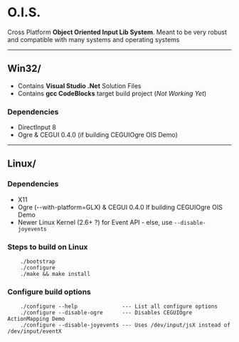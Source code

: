 # O.I.S.

Cross Platform **Object Oriented Input Lib System**. 
Meant to be very robust and compatible with many systems and operating systems

----

## Win32/

- Contains **Visual Studio .Net** Solution Files
- Contains **gcc CodeBlocks** target build project (*Not Working Yet*)

### Dependencies
- DirectInput 8
- Ogre & CEGUI 0.4.0 (if building CEGUIOgre OIS Demo)

----

## Linux/

### Dependencies

  - X11
  - Ogre (--with-platform=GLX) & CEGUI 0.4.0 If building CEGUIOgre OIS Demo
  - Newer Linux Kernel (2.6+ ?) for Event API - else, use `--disable-joyevents`

### Steps to build on Linux

```
	./bootstrap
	./configure
	./make && make install
```

### Configure build options

```
	./configure --help              --- List all configure options
	./configure --disable-ogre      --- Disables CEGUIOgre ActionMapping Demo
	./configure --disable-joyevents --- Uses /dev/input/jsX instead of /dev/input/eventX
```
